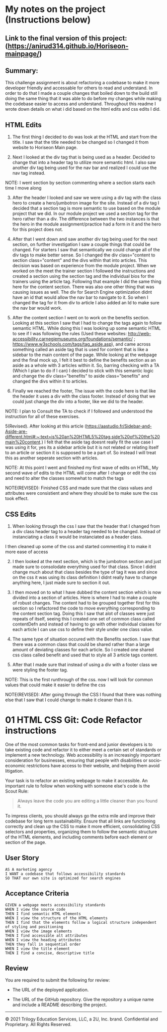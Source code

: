 # My notes on the project (Instructions below)

## Link to the final version of this project: (https://anirud314.github.io/Horiseon-mainpage/)

## Summary:
This challenge assignment is about refactoring a codebase to make it more developer friendly and accessable for others to read and understand. In order to do that I made a couple changes that boiled down to the build still doing the same thing that it was able to do before my changes while making the codebase easier to access and understand. Throughout this readme I wrote down details on what i did based on the html edits and css edits I did.


## HTML Edits

1. The first thing I decided to do was look at the HTML and start from the title.
I saw that the title needed to be changed so I changed it from website to Horiseon Main page.

2. Next I looked at the div tag that is being used as a header. Decided to change that into a header tag to utilize more semantic html. I also saw another div tag being used for the nav bar and realized I could use the nav tag instead.

NOTE: I went section by section commenting where a section starts each time I move along

3. After the header I looked and saw we were using a div tag with the class hero to create a hero/jumbotron image for the site. Instead of a div tag I decided that a section tag is more semantic to use based on the module project that we did. In our module project we used a section tag for the hero rather than a div. The difference between the two instances is that the hero in the module assignment/practice had a form in it and the hero for this project does not. 

4. After that I went down and saw another div tag being used for the next section, on further investigation I saw a couple things that could be changed. For starters I saw that semantically we could change all of the div tags to make better sense. So I changed the div class="content to section class="content" and the divs within that into articles. This decision was based on experience from the module project. When we worked on the meet the trainer section I followed the instructions and created a section using the section tag and the individual bios for the trainers using the article tag. Following that example I did the same thing here for the content section. There was also one other thing that was causing issues as well. The div for Search Engine optimization didnt have an id that would allow the nav bar to navigate to it. So when I changed the tag for it from div to article I also added an Id to make sure the nav bar would work.

5. After the content section I went on to work on the benefits section. Looking at this section I saw that I had to change the tags again to follow semantic HTML. While doing this I was looking up some semantic HTML to see if I was following the rules (Used these websites: http://web-accessibility.carnegiemuseums.org/foundations/semantic/ ; https://www.w3schools.com/tags/tag_aside.asp), and came across something called an aside tag that is used for content that is like a sidebar to the main content of the page. While looking at the webpage and the final mock up, I felt it best to define the benefits section as an aside as a whole with 3 articles within it. So, barring checking with a TA (Which I plan to do if I can) I decided to stick with this semantic logic and change the div class="benefits" to aside class="benefits"  and changed the divs within it to articles.

6. Finally we reached the footer, The issue with the code here is that like the header it uses a div with the class footer. Instead of doing that we could just change the div into a footer, like we did to the header.

NOTE: I plan to Consult the TA to check if I followed and understood the instruction for all of these exercises.

5(Revised). After looking at this article (https://aastudio.fr/Sidebar-and-Aside-are-different.html#:~:text=is%20an%20HTML5%20tag,side%20of%20the%20main%20content.) I felt that the aside tag doesnt really fit the use case I was using it for, yes its a sidebar article but it is not related or relating itself to an article or section it is supposed to be a part of. So instead I will treat this as another seperate section with articles.

NOTE: At this point I went and finished my first wave of edits on HTML, My second wave of edits to the HTML will come after I change or edit the css and need to alter the classes somewhat to match the tags

NOTE(REVISED): Finished CSS and made sure that the class values and attributes were consistient and where they should be to make sure the css took effect.

## CSS Edits


1. When looking through the css I saw that the header that I changed from a div class header tag to a header tag needed to be changed. Instead of instanciating a class it would be instanciated as a header class.

I then cleaned up some of the css and started commenting it to make it more ease of access

2. I then looked at the next section, which is the jumbotron section and just made sure to consolodate everything used for that class. Since I didnt change much about that class besides the type of tag it was and since on the css it was using its class definition I didnt really have to change anything here, I just made sure to section it out.

3. I then moved on to what I have dubbed the content section which is now divided into a section of articles. Here is where I had to make a couple of robust changes. The content had to be grouped together first for this section so I refactored the code to move everything corresponding to the content section tag. Doing this I saw that alot of classes were just repeats of itself, seeing this I created one set of common class called contentDefn and instead of having to go with other individual classes for each article I can use css to define their style under one class value.

4. The same type of situation occured with the Benefits section. I saw that there was a common class that could be shared rather than a large amount of deviating classes for each article. So I created one shared css class called benefit and used that to style all 3 article tags content.

5. After that I made sure that instead of using a div with a footer class we were styling the footer tag.

NOTE: This is the first runthrough of the css. now I will look for common values that could make it easier to define the css

NOTE(REVISED): After going through the CSS I found that there was nothing else that I saw that I could change to make it cleaner than it is.



# 01 HTML CSS Git: Code Refactor instructions

One of the most common tasks for front-end and junior developers is to take existing code and refactor it to either meet a certain set of standards or implement a new technology. Web accessibility is an increasingly important consideration for businesses, ensuring that people with disabilities or socio-economic restrictions have access to their website, and helping them avoid litigation.

Your task is to refactor an existing webpage to make it accessible. An important rule to follow when working with someone else's code is the Scout Rule:

> Always leave the code you are editing a little cleaner than you found it.

To impress clients, you should always go the extra mile and improve their codebase for long term sustainability. Ensure that all links are functioning correctly and clean up the CSS to make it more efficient, consolidating CSS selectors and properties, organizing them to follow the semantic structure of the HTML elements, and including comments before each element or section of the page.

## User Story

```
AS A marketing agency
I WANT a codebase that follows accessibility standards
SO THAT our own site is optimized for search engines
```

## Acceptance Criteria

```
GIVEN a webpage meets accessibility standards
WHEN I view the source code
THEN I find semantic HTML elements
WHEN I view the structure of the HTML elements
THEN I find that the elements follow a logical structure independent of styling and positioning
WHEN I view the image elements
THEN I find accessible alt attributes
WHEN I view the heading attributes
THEN they fall in sequential order
WHEN I view the title element
THEN I find a concise, descriptive title
```

## Review

You are required to submit the following for review:

* The URL of the deployed application.

* The URL of the GitHub repository. Give the repository a unique name and include a README describing the project.

- - -
© 2021 Trilogy Education Services, LLC, a 2U, Inc. brand. Confidential and Proprietary. All Rights Reserved.



